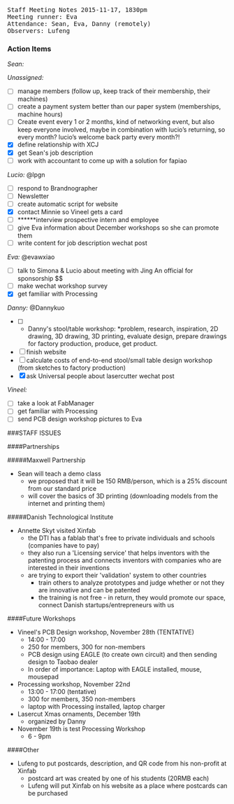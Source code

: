 <pre>
Staff Meeting Notes 2015-11-17, 1830pm
Meeting runner: Eva
Attendance: Sean, Eva, Danny (remotely)
Observers: Lufeng
</pre>

### Action Items

*Sean:*

*Unassigned:*
- [ ] manage members (follow up, keep track of their membership, their machines)
- [ ] create a payment system better than our paper system (memberships, machine hours)
- [ ] Create event every 1 or 2 months, kind of networking event, but also keep everyone involved, maybe in combination with lucio’s returning, so every month? lucio’s welcome back party every month?!
- [x] define relationship with XCJ
- [x] get Sean's job description
- [ ] work with accountant to come up with a solution for fapiao

*Lucio:* @lpgn
- [ ] respond to Brandnographer
- [ ] Newsletter
- [ ] create automatic script for website
- [x] contact Minnie so Vineel gets a card
- [ ] ******interview prospective intern and employee
- [ ] give Eva information about December workshops so she can promote them
- [ ] write content for job description wechat post

*Eva:* @evawxiao
- [ ] talk to Simona & Lucio about meeting with Jing An official for sponsorship $$
- [ ] make wechat workshop survey
- [x] get familiar with Processing

*Danny:* @Dannykuo
- [ ] * Danny's stool/table workshop:
      *problem, research, inspiration, 2D drawing, 3D drawing, 3D printing, evaluate design, prepare drawings for factory production, produce, get product.
- [ ] finish website
- [ ] calculate costs of end-to-end stool/small table design workshop (from sketches to factory production)
- [x] ask Universal people about lasercutter wechat post

*Vineel:* 
- [ ] take a look at FabManager
- [ ] get familiar with Processing
- [ ] send PCB design workshop pictures to Eva

###STAFF ISSUES

####Partnerships

#####Maxwell Partnership
* Sean will teach a demo class
  * we proposed that it will be 150 RMB/person, which is a 25% discount from our standard price
  * will cover the basics of 3D printing (downloading models from the internet and printing them)
  
#####Danish Technological Institute
* Annette Skyt visited Xinfab
  * the DTI has a fablab that's free to private individuals and schools (companies have to pay)
  * they also run a 'Licensing service' that helps inventors with the patenting process and connects inventors with companies who are interested in their inventions
  * are trying to export their 'validation' system to other countries
    * train others to analyze prototypes and judge whether or not they are innovative and can be patented
    * the training is not free - in return, they would promote our space, connect Danish startups/entrepreneurs with us
 
####Future Workshops
* Vineel's PCB Design workshop, November 28th (TENTATIVE)
  * 14:00 - 17:00
  * 250 for members, 300 for non-members
  * PCB design using EAGLE (to create own circuit) and then sending design to Taobao dealer
  * In order of importance: Laptop with EAGLE installed, mouse, mousepad
* Processing workshop, November 22nd
  * 13:00 - 17:00 (tentative)
  * 300 for members, 350 non-members
  * laptop with Processing installed, laptop charger
* Lasercut Xmas ornaments, December 19th
  * organized by Danny
* November 19th is test Processing Workshop
  * 6 - 9pm

####Other
* Lufeng to put postcards, description, and QR code from his non-profit at Xinfab
  * postcard art was created by one of his students (20RMB each)
  * Lufeng will put Xinfab on his website as a place where postcards can be purchased

